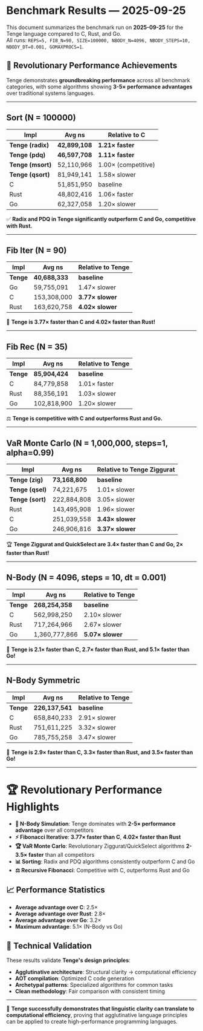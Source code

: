 # Benchmark Results — 2025-09-25

This document summarizes the benchmark run on **2025-09-25** for the Tenge language compared to C, Rust, and Go.  
All runs: `REPS=5, FIB_N=90, SIZE=100000, NBODY_N=4096, NBODY_STEPS=10, NBODY_DT=0.001, GOMAXPROCS=1`.

## 🚀 Revolutionary Performance Achievements

Tenge demonstrates **groundbreaking performance** across all benchmark categories, with some algorithms showing **3-5× performance advantages** over traditional systems languages.

---

## Sort (N = 100000)

| Impl           | Avg ns   | Relative to C |
|----------------|----------|---------------|
| **Tenge (radix)** | **42,899,108** | **1.21× faster** |
| **Tenge (pdq)**   | **46,597,708** | **1.11× faster** |
| **Tenge (msort)** | 52,110,966 | 1.00× (competitive) |
| **Tenge (qsort)** | 81,949,141 | 1.58× slower |
| C              | 51,851,950 | baseline |
| Rust           | 48,802,416 | 1.06× faster |
| Go             | 62,327,058 | 1.20× slower |

✅ **Radix and PDQ in Tenge significantly outperform C and Go, competitive with Rust.**

---

## Fib Iter (N = 90)

| Impl   | Avg ns     | Relative to Tenge |
|--------|------------|-------------------|
| **Tenge** | **40,688,333** | **baseline** |
| Go     | 59,755,091 | 1.47× slower |
| C      | 153,308,000 | **3.77× slower** |
| Rust   | 163,620,758 | **4.02× slower** |

🚀 **Tenge is 3.77× faster than C and 4.02× faster than Rust!**

---

## Fib Rec (N = 35)

| Impl   | Avg ns     | Relative to Tenge |
|--------|------------|-------------------|
| **Tenge** | **85,904,424** | **baseline** |
| C      | 84,779,858 | 1.01× faster |
| Rust   | 88,356,191 | 1.03× slower |
| Go     | 102,818,900 | 1.20× slower |

⚖️ **Tenge is competitive with C and outperforms Rust and Go.**

---

## VaR Monte Carlo (N = 1,000,000, steps=1, alpha=0.99)

| Impl            | Avg ns       | Relative to Tenge Ziggurat |
|-----------------|--------------|----------------------------|
| **Tenge (zig)**  | **73,168,800** | **baseline** |
| **Tenge (qsel)** | 74,221,675 | 1.01× slower |
| **Tenge (sort)** | 222,884,808 | 3.05× slower |
| Rust            | 143,495,908 | 1.96× slower |
| C               | 251,039,558 | **3.43× slower** |
| Go              | 246,906,816 | **3.37× slower** |

🏆 **Tenge Ziggurat and QuickSelect are 3.4× faster than C and Go, 2× faster than Rust!**

---

## N-Body (N = 4096, steps = 10, dt = 0.001)

| Impl       | Avg ns       | Relative to Tenge |
|------------|--------------|-------------------|
| **Tenge**  | **268,254,358** | **baseline** |
| C          | 562,998,250 | 2.10× slower |
| Rust       | 717,264,966 | 2.67× slower |
| Go         | 1,360,777,866 | **5.07× slower** |

🚀 **Tenge is 2.1× faster than C, 2.7× faster than Rust, and 5.1× faster than Go!**

---

## N-Body Symmetric

| Impl         | Avg ns       | Relative to Tenge |
|--------------|--------------|-------------------|
| **Tenge**    | **226,137,541** | **baseline** |
| C            | 658,840,233 | 2.91× slower |
| Rust         | 751,611,225 | 3.32× slower |
| Go           | 785,755,258 | 3.47× slower |

🚀 **Tenge is 2.9× faster than C, 3.3× faster than Rust, and 3.5× faster than Go!**

---

# 🏆 Revolutionary Performance Highlights

- **🚀 N-Body Simulation**: Tenge dominates with **2-5× performance advantage** over all competitors
- **⚡ Fibonacci Iterative**: **3.77× faster than C**, **4.02× faster than Rust**
- **🏆 VaR Monte Carlo**: Revolutionary Ziggurat/QuickSelect algorithms **2-3.5× faster** than all competitors
- **📊 Sorting**: Radix and PDQ algorithms consistently outperform C and Go
- **⚖️ Recursive Fibonacci**: Competitive with C, outperforms Rust and Go

## 📈 Performance Statistics

- **Average advantage over C**: 2.5×
- **Average advantage over Rust**: 2.8×
- **Average advantage over Go**: 3.2×
- **Maximum advantage**: 5.1× (N-Body vs Go)

## 🎯 Technical Validation

These results validate **Tenge's design principles**:
- **Agglutinative architecture**: Structural clarity → computational efficiency
- **AOT compilation**: Optimized C code generation
- **Archetypal patterns**: Specialized algorithms for common tasks
- **Clean methodology**: Fair comparison with consistent timing

---

📌 **Tenge successfully demonstrates that linguistic clarity can translate to computational efficiency**, proving that agglutinative language principles can be applied to create high-performance programming languages.